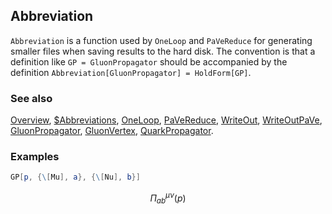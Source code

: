 ## Abbreviation

`Abbreviation` is a function used by `OneLoop` and `PaVeReduce` for generating smaller files when saving results to the hard disk. The convention is that a definition like `GP = GluonPropagator` should be accompanied by the definition `Abbreviation[GluonPropagator] = HoldForm[GP]`.

### See also

[Overview](Extra/FeynCalc.md), [\$Abbreviations](\$Abbreviations.md), [OneLoop](OneLoop.md), [PaVeReduce](PaVeReduce.md), [WriteOut](WriteOut.md), [WriteOutPaVe](WriteOutPaVe.md), [GluonPropagator](GluonPropagator.md), [GluonVertex](GluonVertex.md), [QuarkPropagator](QuarkPropagator.md).

### Examples

```mathematica
GP[p, {\[Mu], a}, {\[Nu], b}]
```

$$\Pi _{ab}^{\mu \nu }(p)$$
